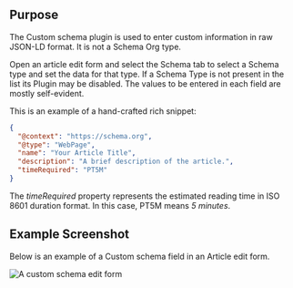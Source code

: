 <!-- Filename: Localhost / Display title: Schema.org - Custom -->

## Purpose

The Custom schema plugin is used to enter custom information in raw JSON-LD format. It is not a Schema Org type.

Open an article edit form and select the Schema tab to select a Schema type and set the data for that type. If a Schema Type is not present in the list its Plugin may be disabled. The values to be entered in each field are mostly self-evident.

This is an example of a hand-crafted rich snippet:

```json
{
  "@context": "https://schema.org",
  "@type": "WebPage",
  "name": "Your Article Title",
  "description": "A brief description of the article.",
  "timeRequired": "PT5M"
}
```

The *timeRequired* property represents the estimated reading time in ISO 8601 duration format. In this case, PT5M means *5 minutes*.

## Example Screenshot

Below is an example of a Custom schema field in an Article edit form.

![A custom schema edit form](../../../en/images/schemas/edit-schema-custom.png)
